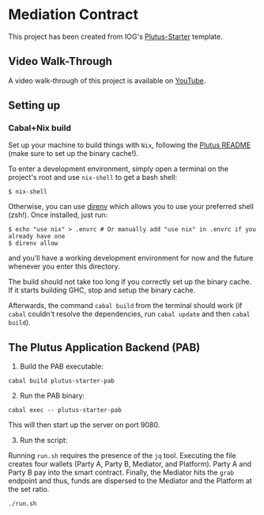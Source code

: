 # Mediation Contract

This project has been created from IOG's [Plutus-Starter](https://github.com/input-output-hk/plutus-starter) template.

## Video Walk-Through

A video walk-through of this project is available on [YouTube](https://youtu.be/imGUFzvAZC4).

## Setting up

### Cabal+Nix build

Set up your machine to build things with `Nix`, following the [Plutus README](https://github.com/input-output-hk/plutus/blob/master/README.adoc) (make sure to set up the binary cache!).

To enter a development environment, simply open a terminal on the project's root and use `nix-shell` to get a bash shell:

```
$ nix-shell
```

Otherwise, you can use [direnv](https://github.com/direnv/direnv) which allows you to use your preferred shell (zsh!). Once installed, just run:

```
$ echo "use nix" > .envrc # Or manually add "use nix" in .envrc if you already have one
$ direnv allow
```

and you'll have a working development environment for now and the future whenever you enter this directory.

The build should not take too long if you correctly set up the binary cache. If it starts building GHC, stop and setup the binary cache.

Afterwards, the command `cabal build` from the terminal should work (if `cabal` couldn't resolve the dependencies, run `cabal update` and then `cabal build`).


## The Plutus Application Backend (PAB)

1. Build the PAB executable:

```
cabal build plutus-starter-pab
```

2. Run the PAB binary:

```
cabal exec -- plutus-starter-pab
````

This will then start up the server on port 9080.

3. Run the script:

Running `run.sh` requires the presence of the `jq` tool.
Executing the file creates four wallets (Party A, Party B, Mediator, and Platform).
Party A and Party B pay into the smart contract.
Finally, the Mediator hits the `grab` endpoint and thus, funds are dispersed to the Mediator and the Platform at the set ratio.

```
./run.sh
```
